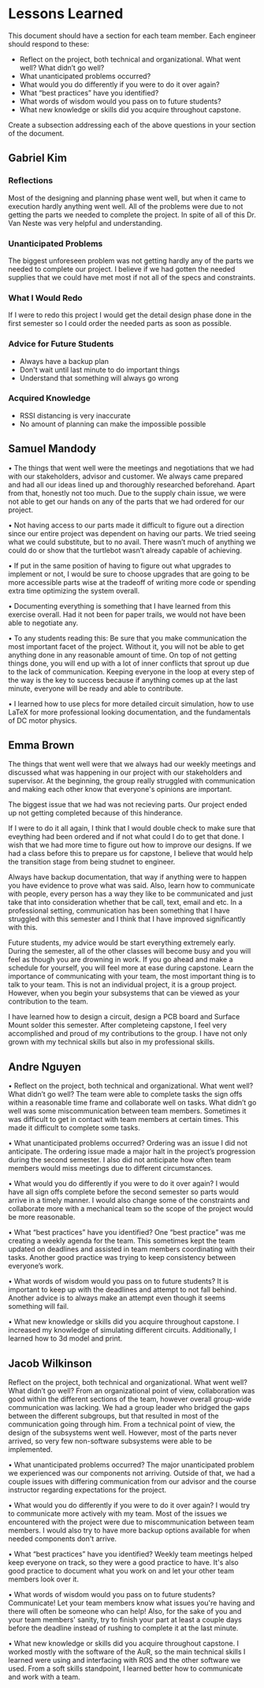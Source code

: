 # Lessons Learned
This document should have a section for each team member. Each engineer should respond to these:

- Reflect on the project, both technical and organizational. What went well? What didn’t go well? 
- What unanticipated problems occurred? 
- What would you do differently if you were to do it over again? 
- What “best practices” have you identified? 
- What words of wisdom would you pass on to future students?
- What new knowledge or skills did you acquire throughout capstone.

Create a subsection addressing each of the above questions in your section of the document. 

## Gabriel Kim
### Reflections
Most of the designing and planning phase went well, but when it came to execution hardly anything went well. All of the problems were due to not getting the parts we needed to complete the project. In spite of all of this Dr. Van Neste was very helpful and understanding.
### Unanticipated Problems
The biggest unforeseen problem was not getting hardly any of the parts we needed to complete our project. I believe if we had gotten the needed supplies that we could have met most if not all of the specs and constraints.
### What I Would Redo
If I were to redo this project I would get the detail design phase done in the first semester so I could order the needed parts as soon as possible.
### Advice for Future Students
- Always have a backup plan
- Don't wait until last minute to do important things
- Understand that something will always go wrong
### Acquired Knowledge
- RSSI distancing is very inaccurate
- No amount of planning can make the impossible possible

## Samuel Mandody
•	The things that went well were the meetings and negotiations that we had with our stakeholders, advisor and customer. We always came prepared and had all our ideas lined up and thoroughly researched beforehand. Apart from that, honestly not too much. Due to the supply chain issue, we were not able to get our hands on any of the parts that we had ordered for our project.

•	Not having access to our parts made it difficult to figure out a direction since our entire project was dependent on having our parts. We tried seeing what we could substitute, but to no avail. There wasn’t much of anything we could do or show that the turtlebot wasn’t already capable of achieving.

•	If put in the same position of having to figure out what upgrades to implement or not, I would be sure to choose upgrades that are going to be more accessible parts wise at the tradeoff of writing more code or spending extra time optimizing the system overall.

•	Documenting everything is something that I have learned from this exercise overall. Had it not been for paper trails, we would not have been able to negotiate any. 

•	To any students reading this: Be sure that you make communication the most important facet of the project. Without it, you will not be able to get anything done in any reasonable amount of time. On top of not getting things done, you will end up with a lot of inner conflicts that sprout up due to the lack of communication. Keeping everyone in the loop at every step of the way is the key to success because if anything comes up at the last minute, everyone will be ready and able to contribute.

•	I learned how to use plecs for more detailed circuit simulation, how to use LaTeX for more professional looking documentation, and the fundamentals of DC motor physics.

## Emma Brown
The things that went well were that we always had our weekly meetings and discussed what was happening in our project with our stakeholders and supervisor. At the beginning, the group really struggled with communication and making each other know that everyone's opinions are important.

The biggest issue that we had was not recieving parts. Our project ended up not getting completed because of this hinderance.

If I were to do it all again, I think that I would double check to make sure that eveything had been ordered and if not what could I do to get that done. I wish that we had more time to figure out how to improve our designs. If we had a class before this to prepare us for capstone, I believe that would help the transition stage from being studnet to engineer.

Always have backup documentation, that way if anything were to happen you have evidence to prove what was said. Also, learn how to communicate with people, every person has a way they like to be communicated and just take that into consideration whether that be call, text, email and etc. In a professional setting, communication has been something that I have struggled with this semester and I think that I have improved significantly with this.

Future students, my advice would be start everything extremely early. During the semester, all of the other classes will become busy and you will feel as though you are drowning in work. If you go ahead and make a schedule for yourself, you will feel more at ease during capstone. Learn the importance of communicating with your team, the most important thing is to talk to your team. This is not an individual project, it is a group project. However, when you begin your subsystems that can be viewed as your contribution to the team.

I have learned how to design a circuit, design a PCB board and Surface Mount solder this semester. After completeing capstone, I feel very accomplished and proud of my contributions to the group. I have not only grown with my technical skills but also in my professional skills.

## Andre Nguyen

•    Reflect on the project, both technical and organizational. What went well? What didn’t go well?
  The team were able to complete tasks the sign offs within a reasonable time frame and collaborate well on tasks. What didn’t go well was some miscommunication between team members. Sometimes it was difficult to get in contact with team members at certain times. This made it difficult to complete some tasks.
  
•    What unanticipated problems occurred?
  Ordering was an issue I did not anticipate. The ordering issue made a major halt in the project’s progression during the second semester. I also did not anticipate how often team members would miss meetings due to different circumstances.
  
•    What would you do differently if you were to do it over again?
  I would have all sign offs complete before the second semester so parts would arrive in a timely manner. I would also change some of the constraints and collaborate more with a mechanical team so the scope of the project would be more reasonable. 
  
•    What “best practices” have you identified?
  One “best practice” was me creating a weekly agenda for the team. This sometimes kept the team updated on deadlines and assisted in team members coordinating with their tasks.  Another good practice was trying to keep consistency  between everyone’s work. 
  
•    What words of wisdom would you pass on to future students?
  It is important to keep up with the deadlines and attempt to not fall behind. Another advice is to always make an attempt even though it seems something will fail.
  
•    What new knowledge or skills did you acquire throughout capstone.
  I increased my knowledge of simulating different circuits. Additionally, I learned how to 3d model and print.
  
## Jacob Wilkinson

Reflect on the project, both technical and organizational. What went well? What didn’t go well?
From an organizational point of view, collaboration was good within the different sections of the team, however overall group-wide communication was lacking. We had a group leader who bridged the gaps between the different subgroups, but that resulted in most of the communication going through him. From a technical point of view, the design of the subsystems went well. However, most of the parts never arrived, so very few non-software subsystems were able to be implemented.

•    What unanticipated problems occurred?
The major unanticipated problem we experienced was our components not arriving. Outside of that, we had a couple issues with differing communication from our advisor and the course instructor regarding expectations for the project.

•    What would you do differently if you were to do it over again?
I would try to communicate more actively with my team. Most of the issues we encountered with the project were due to miscommunication between team members. I would also try to have more backup options available for when needed components don't arrive.

•    What “best practices” have you identified?
Weekly team meetings helped keep everyone on track, so they were a good practice to have. It's also good practice to document what you work on and let your other team members look over it.

•    What words of wisdom would you pass on to future students?
Communicate! Let your team members know what issues you're having and there will often be someone who can help! Also, for the sake of you and your team members' sanity, try to finish your part at least a couple days before the deadline instead of rushing to complete it at the last minute.

•    What new knowledge or skills did you acquire throughout capstone.
I worked mostly with the software of the AuR, so the main technical skills I learned were using and interfacing with ROS and the other software we used. From a soft skills standpoint, I learned better how to communicate and work with a team. 
